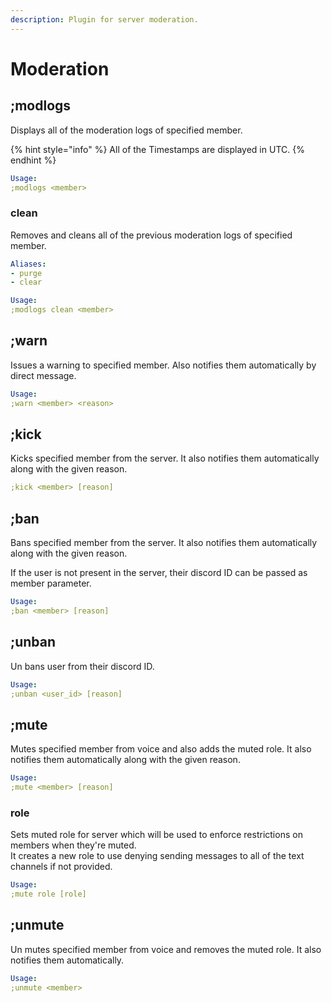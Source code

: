 ```yaml
---
description: Plugin for server moderation.
---
```


# Moderation

## ;modlogs

Displays all of the moderation logs of specified member.

{% hint style="info" %}
All of the Timestamps are displayed in UTC.
{% endhint %}

```yaml
Usage:
;modlogs <member>
```

### clean

Removes and cleans all of the previous moderation logs of specified member.

```yaml
Aliases:
- purge
- clear

Usage:
;modlogs clean <member>
```

## ;warn

Issues a warning to specified member. Also notifies them automatically by direct message.

```yaml
Usage:
;warn <member> <reason>
```

## ;kick

Kicks specified member from the server. It also notifies them automatically along with the given reason.

```yaml
;kick <member> [reason]
```

## ;ban

Bans specified member from the server. It also notifies them automatically along with the given reason.  
If the user is not present in the server, their discord ID can be passed as member parameter.

```yaml
Usage:
;ban <member> [reason]
```

## ;unban

Un bans user from their discord ID.

```yaml
Usage:
;unban <user_id> [reason]
```

## ;mute

Mutes specified member from voice and also adds the muted role. It also notifies them automatically along with the given reason.

```yaml
Usage:
;mute <member> [reason]
```

### role

Sets muted role for server which will be used to enforce restrictions on members when they're muted.  
It creates a new role to use denying sending messages to all of the text channels if not provided.

```yaml
Usage:
;mute role [role]
```

## ;unmute

Un mutes specified member from voice and removes the muted role. It also notifies them automatically.

```yaml
Usage:
;unmute <member>
```



